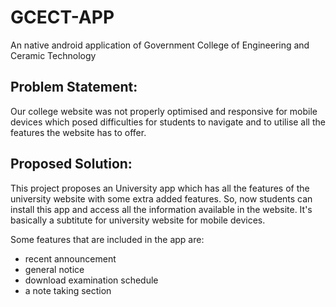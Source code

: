 # GCECT-APP
An native android application of Government College of Engineering and Ceramic Technology

## Problem Statement:

Our college website was not properly optimised and responsive for mobile devices which posed difficulties for students to navigate and to utilise all the features the website has to offer.

## Proposed Solution:

This project proposes an University app which has all the features of the university website with some extra added features.
So, now students can install this app and access all the information available in the website. It's basically a subtitute for university website for mobile devices.

Some features that are included in the app are:
<ul>
  <li>recent announcement</li>
  <li>general notice</li>
  <li>download examination schedule</li>
  <li>a note taking section</li>
</ul>
